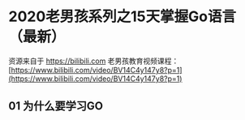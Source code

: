 # 2020老男孩系列之15天掌握Go语言（最新）



资源来自于 https://bilibili.com 老男孩教育视频课程：[https://www.bilibili.com/video/BV14C4y147y8?p=1](https://www.bilibili.com/video/BV14C4y147y8?p=1)



## 01	为什么要学习GO

### 

